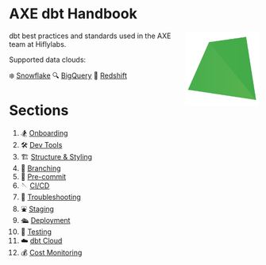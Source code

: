 # AXE dbt Handbook

[<img src="misc/hifly.png" align="right" width="150">](https://www.getdbt.com/)

dbt best practices and standards used in the AXE team at Hiflylabs.

Supported data clouds:

❄️ [Snowflake](https://www.snowflake.com/)
🔍 [BigQuery](https://cloud.google.com/bigquery)
🚗 [Redshift](https://aws.amazon.com/redshift/)
# Sections
1. 🏂 [Onboarding](/sections/onboarding.md)
2. 🛠️ [Dev Tools](/sections/dev_tools.md)
3. 🏗️ [Structure & Styling](/sections/structure.md)
4. 🎋 [Branching](/sections/branching.md)
5. 📐 [Pre-commit](/sections/pre_commit.md)
6. 🪡 [CI/CD](/sections/cicd.md)
7. 🧰 [Troubleshooting](/sections/troubleshooting.md)
8. ⛲ [Staging](/sections/staging.md)
9. 🛳️ [Deployment](/sections/deployment.md)
10. 🧪 [Testing](/sections/testing.md)
11. ☁️ [dbt Cloud](/sections/dbt_cloud.md)
12. 💰 [Cost Monitoring](/sections/cost_monitoring.md)
